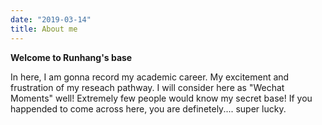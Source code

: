 ```yaml
---
date: "2019-03-14" 
title: About me
---
```


**Welcome to Runhang's base**

In here, I am gonna record my academic career. My excitement and frustration of my reseach pathway. 
I will consider here as "Wechat Moments"
well! Extremely few people would know my secret base! 
If you happended to come across here, you are definetely.... super lucky. 



